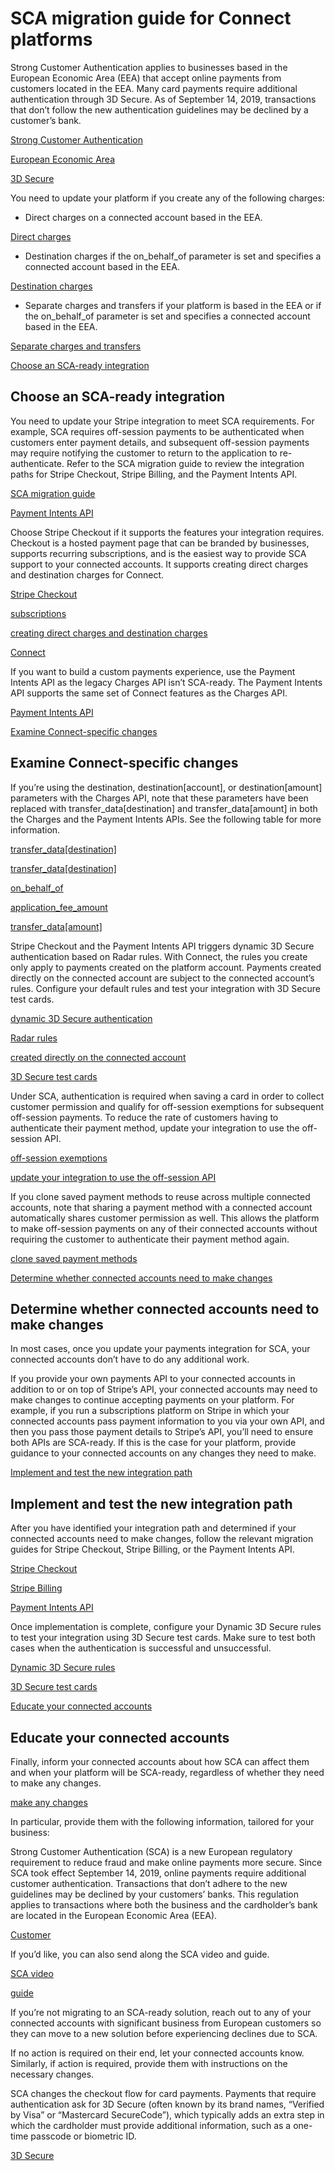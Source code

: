 # SCA migration guide for Connect platforms

Strong Customer Authentication applies to businesses based in the European Economic Area (EEA) that accept online payments from customers located in the EEA. Many card payments require additional authentication through 3D Secure. As of September 14, 2019, transactions that don’t follow the new authentication guidelines may be declined by a customer’s bank.

[Strong Customer Authentication](/strong-customer-authentication)

[European Economic Area](https://en.wikipedia.org/wiki/European_Economic_Area)

[3D Secure](/payments/3d-secure)

You need to update your platform if you create any of the following charges:

- Direct charges on a connected account based in the EEA.

[Direct charges](/connect/direct-charges)

- Destination charges if the on_behalf_of parameter is set and specifies a connected account based in the EEA.

[Destination charges](/connect/destination-charges)

- Separate charges and transfers if your platform is based in the EEA or if the on_behalf_of parameter is set and specifies a connected account based in the EEA.

[Separate charges and transfers](/connect/separate-charges-and-transfers)

[Choose an SCA-ready integration](#choose-integration)

## Choose an SCA-ready integration

You need to update your Stripe integration to meet SCA requirements. For example, SCA requires off-session payments to be authenticated when customers enter payment details, and subsequent off-session payments may require notifying the customer to return to the application to re-authenticate. Refer to the SCA migration guide to review the integration paths for Stripe Checkout, Stripe Billing, and the Payment Intents API.

[SCA migration guide](/strong-customer-authentication/migration#step-1)

[Payment Intents API](/payments/payment-intents)

Choose Stripe Checkout if it supports the features your integration requires. Checkout is a hosted payment page that can be branded by businesses, supports recurring subscriptions, and is the easiest way to provide SCA support to your connected accounts. It supports creating direct charges and destination charges for Connect.

[Stripe Checkout](/payments/checkout)

[subscriptions](/billing/subscriptions/creating)

[creating direct charges and destination charges](/connect/creating-a-payments-page)

[Connect](/connect)

If you want to build a custom payments experience, use the Payment Intents API as the legacy Charges API isn’t SCA-ready. The Payment Intents API supports the same set of Connect features as the Charges API.

[Payment Intents API](/payments/payment-intents)

[Examine Connect-specific changes](#examine-connect-specific-changes)

## Examine Connect-specific changes

If you’re using the destination, destination[account], or destination[amount] parameters with the Charges API, note that these parameters have been replaced with transfer_data[destination] and transfer_data[amount] in both the Charges and the Payment Intents APIs. See the following table for more information.

[transfer_data[destination]](/api/payment_intents/object#payment_intent_object-transfer_data-destination)

[transfer_data[destination]](/api/payment_intents/object#payment_intent_object-transfer_data-destination)

[on_behalf_of](/api/payment_intents/object#payment_intent_object-on_behalf_of)

[application_fee_amount](/api/payment_intents/object#payment_intent_object-application_fee_amount)

[transfer_data[amount]](/api/payment_intents/object#payment_intent_object-transfer_data)

Stripe Checkout and the Payment Intents API triggers dynamic 3D Secure authentication based on Radar rules. With Connect, the rules you create only apply to payments created on the platform account. Payments created directly on the connected account are subject to the connected account’s rules. Configure your default rules and test your integration with 3D Secure test cards.

[dynamic 3D Secure authentication](/payments/3d-secure/authentication-flow#three-ds-radar)

[Radar rules](/radar/rules)

[created directly on the connected account](/connect/direct-charges)

[3D Secure test cards](/payments/3d-secure/authentication-flow#three-ds-cards)

Under SCA, authentication is required when saving a card in order to collect customer permission and qualify for off-session exemptions for subsequent off-session payments. To reduce the rate of customers having to authenticate their payment method, update your integration to use the off-session API.

[off-session exemptions](https://stripe.com/guides/strong-customer-authentication#merchant-initiated-transactions-including-variable-subscriptions)

[update your integration to use the off-session API](/strong-customer-authentication/migration#recurring)

If you clone saved payment methods to reuse across multiple connected accounts, note that sharing a payment method with a connected account automatically shares customer permission as well. This allows the platform to make off-session payments on any of their connected accounts without requiring the customer to authenticate their payment method again.

[clone saved payment methods](/connect/cloning-customers-across-accounts)

[Determine whether connected accounts need to make changes](#connected-account-changes)

## Determine whether connected accounts need to make changes

In most cases, once you update your payments integration for SCA, your connected accounts don’t have to do any additional work.

If you provide your own payments API to your connected accounts in addition to or on top of Stripe’s API, your connected accounts may need to make changes to continue accepting payments on your platform. For example, if you run a subscriptions platform on Stripe in which your connected accounts pass payment information to you via your own API, and then you pass those payment details to Stripe’s API, you’ll need to ensure both APIs are SCA-ready. If this is the case for your platform, provide guidance to your connected accounts on any changes they need to make.

[Implement and test the new integration path](#implement-changes)

## Implement and test the new integration path

After you have identified your integration path and determined if your connected accounts need to make changes, follow the relevant migration guides for Stripe Checkout, Stripe Billing, or the Payment Intents API.

[Stripe Checkout](/payments/checkout/migration)

[Stripe Billing](/billing/migration/strong-customer-authentication)

[Payment Intents API](/payments/payment-intents/migration)

Once implementation is complete, configure your Dynamic 3D Secure rules to test your integration using 3D Secure test cards. Make sure to test both cases when the authentication is successful and unsuccessful.

[Dynamic 3D Secure rules](/payments/3d-secure/authentication-flow#three-ds-radar)

[3D Secure test cards](/payments/3d-secure/authentication-flow#three-ds-cards)

[Educate your connected accounts](#educate)

## Educate your connected accounts

Finally, inform your connected accounts about how SCA can affect them and when your platform will be SCA-ready, regardless of whether they need to make any changes.

[make any changes](#implement-changes)

In particular, provide them with the following information, tailored for your business:

Strong Customer Authentication (SCA) is a new European regulatory requirement to reduce fraud and make online payments more secure. Since SCA took effect September 14, 2019, online payments require additional customer authentication. Transactions that don’t adhere to the new guidelines may be declined by your customers’ banks. This regulation applies to transactions where both the business and the cardholder’s bank are located in the European Economic Area (EEA).

[Customer](/api/customers)

If you’d like, you can also send along the SCA video and guide.

[SCA video](https://stripe.com/payments/strong-customer-authentication)

[guide](https://stripe.com/guides/strong-customer-authentication)

If you’re not migrating to an SCA-ready solution, reach out to any of your connected accounts with significant business from European customers so they can move to a new solution before experiencing declines due to SCA.

If no action is required on their end, let your connected accounts know. Similarly, if action is required, provide them with instructions on the necessary changes.

SCA changes the checkout flow for card payments. Payments that require authentication ask for 3D Secure (often known by its brand names, “Verified by Visa” or “Mastercard SecureCode”), which typically adds an extra step in which the cardholder must provide additional information, such as a one-time passcode or biometric ID.

[3D Secure](/payments/3d-secure)
